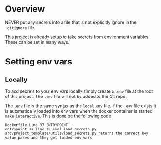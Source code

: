 # Overview

NEVER put any secrets into a file that is not explicitly ignore in the `.gitignore` file.

This project is already setup to take secrets from environment variables. These can be set in many
ways.

# Setting env vars

## Locally

To add secrets to your env vars locally simply create a `.env` file at the root of this project.
The `.env` file will not be added to the Git repo.

The `.env` file is the same syntax as the `local.env` file. If the `.env` file exists it is
automatically loaded into env vars when the docker container is started `make interactive`. This is
done be the following code

```
Dockerfile Line 37 ENTRYPOINT
entrypoint.sh line 12 eval load_secrets.py
src/project_template/utils/load_secrets.py returns the correct key value pares and they get loaded env vars
```
